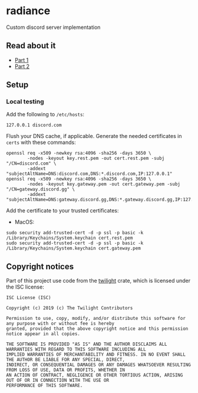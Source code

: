 # radiance

Custom discord server implementation

## Read about it

- [Part 1](https://notnik.cc/posts/discord-part1/)
- [Part 2](https://notnik.cc/posts/discord-part2/)

## Setup

### Local testing

Add the following to `/etc/hosts`:

```
127.0.0.1 discord.com
```

Flush your DNS cache, if applicable. Generate the needed certificates in `certs` with these commands:

```shell
openssl req -x509 -newkey rsa:4096 -sha256 -days 3650 \
        -nodes -keyout key.rest.pem -out cert.rest.pem -subj "/CN=discord.com" \
        -addext "subjectAltName=DNS:discord.com,DNS:*.discord.com,IP:127.0.0.1"
openssl req -x509 -newkey rsa:4096 -sha256 -days 3650 \
        -nodes -keyout key.gateway.pem -out cert.gateway.pem -subj "/CN=gateway.discord.gg" \
        -addext "subjectAltName=DNS:gateway.discord.gg,DNS:*.gateway.discord.gg,IP:127.0.0.1"
```

Add the certificate to your trusted certificates:

- MacOS:

```
sudo security add-trusted-cert -d -p ssl -p basic -k /Library/Keychains/System.keychain cert.rest.pem
sudo security add-trusted-cert -d -p ssl -p basic -k /Library/Keychains/System.keychain cert.gateway.pem
```

## Copyright notices

Part of this project use code from the [twilight](https://crates.io/crates/twilight) crate, which is licensed under
the ISC license:

```
ISC License (ISC)

Copyright (c) 2019 (c) The Twilight Contributors

Permission to use, copy, modify, and/or distribute this software for any purpose with or without fee is hereby
granted, provided that the above copyright notice and this permission notice appear in all copies.

THE SOFTWARE IS PROVIDED "AS IS" AND THE AUTHOR DISCLAIMS ALL WARRANTIES WITH REGARD TO THIS SOFTWARE INCLUDING ALL
IMPLIED WARRANTIES OF MERCHANTABILITY AND FITNESS. IN NO EVENT SHALL THE AUTHOR BE LIABLE FOR ANY SPECIAL, DIRECT,
INDIRECT, OR CONSEQUENTIAL DAMAGES OR ANY DAMAGES WHATSOEVER RESULTING FROM LOSS OF USE, DATA OR PROFITS, WHETHER IN
AN ACTION OF CONTRACT, NEGLIGENCE OR OTHER TORTIOUS ACTION, ARISING OUT OF OR IN CONNECTION WITH THE USE OR
PERFORMANCE OF THIS SOFTWARE.
```
